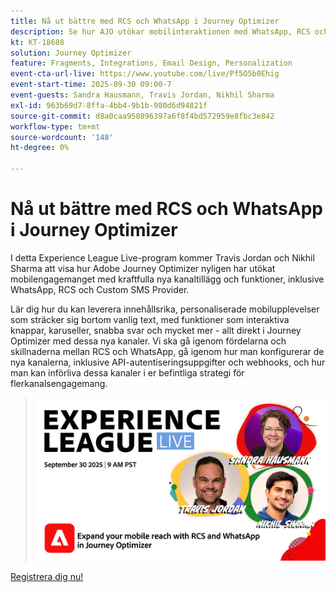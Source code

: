 ```yaml
---
title: Nå ut bättre med RCS och WhatsApp i Journey Optimizer
description: Se hur AJO utökar mobilinteraktionen med WhatsApp, RCS och SMS - multimediala, interaktiva och personaliserade upplevelser.
kt: KT-18688
solution: Journey Optimizer
feature: Fragments, Integrations, Email Design, Personalization
event-cta-url-live: https://www.youtube.com/live/Pf5O5b0Ehig
event-start-time: 2025-09-30 09:00-7
event-guests: Sandra Hausmann, Travis Jordan, Nikhil Sharma
exl-id: 963b69d7-8ffa-4bb4-9b1b-980d6d94821f
source-git-commit: d8a0caa950896397a6f8f4bd572959e8fbc3e842
workflow-type: tm+mt
source-wordcount: '148'
ht-degree: 0%

---
```


# Nå ut bättre med RCS och WhatsApp i Journey Optimizer

I detta Experience League Live-program kommer Travis Jordan och Nikhil Sharma att visa hur Adobe Journey Optimizer nyligen har utökat mobilengagemanget med kraftfulla nya kanaltillägg och funktioner, inklusive WhatsApp, RCS och Custom SMS Provider.

Lär dig hur du kan leverera innehållsrika, personaliserade mobilupplevelser som sträcker sig bortom vanlig text, med funktioner som interaktiva knappar, karuseller, snabba svar och mycket mer - allt direkt i Journey Optimizer med dessa nya kanaler. Vi ska gå igenom fördelarna och skillnaderna mellan RCS och WhatsApp, gå igenom hur man konfigurerar de nya kanalerna, inklusive API-autentiseringsuppgifter och webhooks, och hur man kan införliva dessa kanaler i er befintliga strategi för flerkanalsengagemang.

> ![Visa banderoll](../assets/30Sept2025_WebBanner.png)

[Registrera dig nu!](https://engage.adobe.com/ExpLeagueLive-250930.html)
